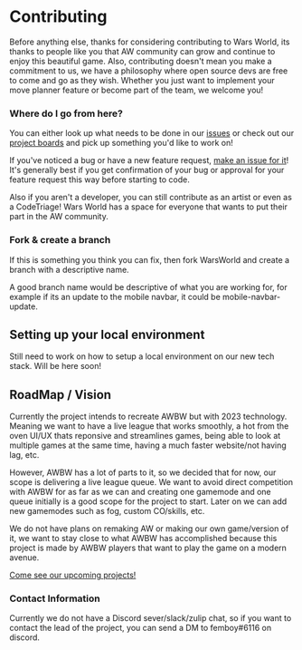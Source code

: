 # Contributing
Before anything else, thanks for considering contributing to Wars World, its thanks to people like you that AW community can grow and continue to enjoy this beautiful game. Also, contributing doesn't mean you make a commitment to us, we have a philosophy where open source devs are free to come and go as they wish. Whether you just want to implement your move planner feature or become part of the team, we welcome you!

### Where do I go from here?

You can either look up what needs to be done in our [issues](https://github.com/WarsWorld/WarsWorld/issues) or check out our [project boards](https://github.com/WarsWorld/WarsWorld/projects) and pick up something you'd like to work on!

If you've noticed a bug or have a new feature request, [make an issue for it](https://github.com/WarsWorld/WarsWorld/issues/new)! It's
generally best if you get confirmation of your bug or approval for your feature
request this way before starting to code. 

Also if you aren't a developer, you can still contribute as an artist or even as a CodeTriage! Wars World has a space for everyone that wants to put their part in the AW community.

### Fork & create a branch

If this is something you think you can fix, then fork WarsWorld and create
a branch with a descriptive name.

A good branch name would be descriptive of what you are working for, for example if its an update to the mobile navbar, it could be mobile-navbar-update. 

## Setting up your local environment

Still need to work on how to setup a local environment on our new tech stack. Will be here soon!

## RoadMap / Vision
Currently the project intends to recreate AWBW but with 2023 technology. Meaning we want to have a live league that works smoothly, a hot from the oven UI/UX thats reponsive and streamlines games, being able to look at multiple games at the same time, having a much faster website/not having lag, etc.

However, AWBW has a lot of parts to it, so we decided that for now, our scope is delivering a live league queue. We want to avoid direct competition with AWBW for as far as we can and creating one gamemode and one queue initially is a good scope for the project to start. Later on we can add new gamemodes such as fog, custom CO/skills, etc.

We do not have plans on remaking AW or making our own game/version of it, we want to stay close to what AWBW has accomplished because this project is made by AWBW players that want to play the game on a modern avenue.

[Come see our upcoming projects!](https://github.com/WarsWorld/WarsWorld/projects)

### Contact Information
Currently we do not have a Discord sever/slack/zulip chat, so if you want to contact the lead of the project, you can send a DM to femboy#6116 on discord. 
